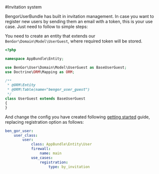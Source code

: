 #Invitation system

BengorUserBundle has built in invitation management. In case you want to register new users by sending them an email
with a token, this is your use case. Just need to follow to simple steps:

You need to create an entity that extends our `BenGor\Domain\Model\UserGuest`, where required token will be stored.
```php
<?php

namespace AppBundle\Entity;

use BenGor\User\Domain\Model\UserGuest as BaseUserGuest;
use Doctrine\ORM\Mapping as ORM;

/**
 * @ORM\Entity
 * @ORM\Table(name="bengor_user_guest")
 */
class UserGuest extends BaseUserGuest
{
}
```

And change the config you have created following [getting started](getting_started.md) guide, replacing 
registration option as follows:
```yml
ben_gor_user:
    user_class:
        user:
            class: AppBundle\Entity\User
            firewall:
                name: main
            use_cases:
                registration:
                    type: by_invitation
```


